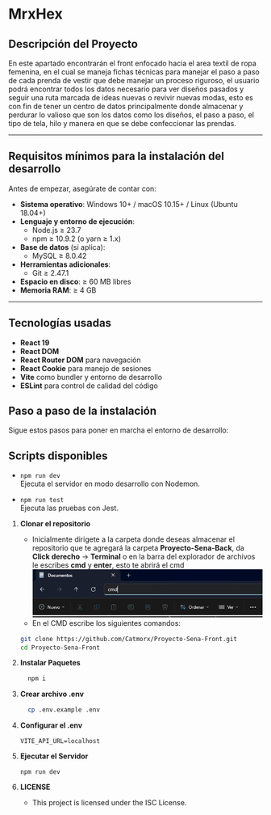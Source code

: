 # MrxHex

## Descripción del Proyecto

En este apartado encontrarán el front enfocado hacia el area textil de ropa femenina, en el cual se maneja fichas técnicas para manejar el paso a paso de cada prenda de vestir que debe manejar un proceso riguroso, el usuario podrá encontrar todos los datos necesario para ver diseños pasados y seguir una ruta marcada de ideas nuevas o revivir nuevas modas, esto es con fin de tener un centro de datos principalmente donde almacenar y perdurar lo valioso que son los datos como los diseños, el paso a paso, el tipo de tela, hilo y manera en que se debe confeccionar las prendas.

---

## Requisitos mínimos para la instalación del desarrollo

Antes de empezar, asegúrate de contar con:

-   **Sistema operativo**: Windows 10+ / macOS 10.15+ / Linux (Ubuntu 18.04+)
-   **Lenguaje y entorno de ejecución**:
    -   Node.js ≥ 23.7
    -   npm ≥ 10.9.2 (o yarn ≥ 1.x)
-   **Base de datos** (si aplica):
    -   MySQL ≥ 8.0.42
-   **Herramientas adicionales**:
    -   Git ≥ 2.47.1
-   **Espacio en disco**: ≥ 60 MB libres
-   **Memoria RAM**: ≥ 4 GB

---

## Tecnologías usadas

- **React 19**
- **React DOM**
- **React Router DOM** para navegación
- **React Cookie** para manejo de sesiones
- **Vite** como bundler y entorno de desarrollo
- **ESLint** para control de calidad del código

## Paso a paso de la instalación

Sigue estos pasos para poner en marcha el entorno de desarrollo:

## Scripts disponibles

-   `npm run dev`  
    Ejecuta el servidor en modo desarrollo con Nodemon.

-   `npm run test`  
    Ejecuta las pruebas con Jest.

1. **Clonar el repositorio**
    - Inicialmente dirigete a la carpeta donde deseas almacenar el repositorio que te agregará la carpeta **Proyecto-Sena-Back**, da **Click derecho** -> **Terminal** o en la barra del explorador de archivos le escribes **cmd** y **enter**, esto te abrirá el cmd
      ![barra de tarea](src/assets/img/cmd.png)
    - En el CMD escribe los siguientes comandos:
    ```bash
    git clone https://github.com/Catmorx/Proyecto-Sena-Front.git
    cd Proyecto-Sena-Front
    ```
2. **Instalar Paquetes**
    ```bash
      npm i
    ```
3. **Crear archivo .env**
    ```bash
      cp .env.example .env
    ```
4. **Configurar el .env**

    ```
    VITE_API_URL=localhost
    ```

5. **Ejecutar el Servidor**
    ```
    npm run dev
    ```

6. **LICENSE**
   - This project is licensed under the ISC License.
